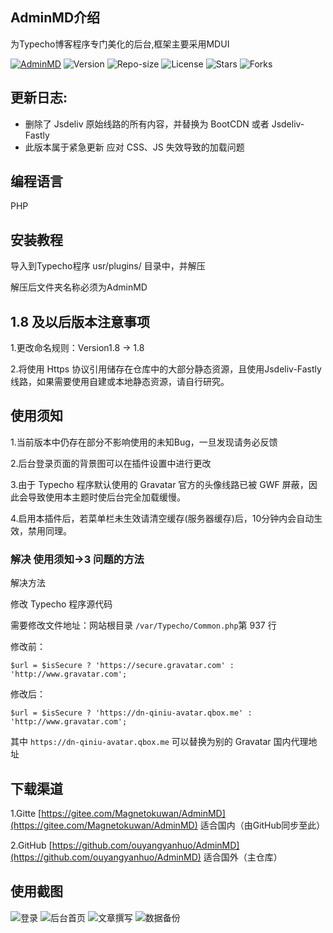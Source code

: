 ## AdminMD介绍

为Typecho博客程序专门美化的后台,框架主要采用MDUI

[![AdminMD](https://img.shields.io/badge/Magneto-AdminMD-brightgreen?style=for-the-badge&logo=github)](https://fmcf.cc/technology/37)
![Version](https://img.shields.io/badge/Version-1.8-critical?style=for-the-badge)
![Repo-size](https://img.shields.io/github/repo-size/ouyangyanhuo/AdminMD?style=for-the-badge)
![License](https://img.shields.io/github/license/ouyangyanhuo/AdminMD?style=for-the-badge)
![Stars](https://img.shields.io/github/stars/ouyangyanhuo/AdminMD?style=for-the-badge)
![Forks](https://img.shields.io/github/forks/ouyangyanhuo/AdminMD?style=for-the-badge)

## 更新日志:

- 删除了 Jsdeliv 原始线路的所有内容，并替换为 BootCDN 或者 Jsdeliv-Fastly
- 此版本属于紧急更新 应对 CSS、JS 失效导致的加载问题

## 编程语言

PHP

## 安装教程

导入到Typecho程序 usr/plugins/ 目录中，并解压

解压后文件夹名称必须为AdminMD

## 1.8 及以后版本注意事项

1.更改命名规则：Version1.8 → 1.8

2.将使用 Https 协议引用储存在仓库中的大部分静态资源，且使用Jsdeliv-Fastly线路，如果需要使用自建或本地静态资源，请自行研究。

## 使用须知

1.当前版本中仍存在部分不影响使用的未知Bug，一旦发现请务必反馈

2.后台登录页面的背景图可以在插件设置中进行更改

3.由于 Typecho 程序默认使用的 Gravatar 官方的头像线路已被 GWF 屏蔽，因此会导致使用本主题时使后台完全加载缓慢。

4.启用本插件后，若菜单栏未生效请清空缓存(服务器缓存)后，10分钟内会自动生效，禁用同理。

### 解决 使用须知->3 问题的方法

解决方法

修改 Typecho 程序源代码

需要修改文件地址：网站根目录 ``/var/Typecho/Common.php``第 937 行

修改前：

```
$url = $isSecure ? 'https://secure.gravatar.com' : 'http://www.gravatar.com';
```
修改后：
```
$url = $isSecure ? 'https://dn-qiniu-avatar.qbox.me' : 'http://www.gravatar.com';
```

其中 ``https://dn-qiniu-avatar.qbox.me`` 可以替换为别的 Gravatar 国内代理地址

## 下载渠道
1.Gitte [https://gitee.com/Magnetokuwan/AdminMD](https://gitee.com/Magnetokuwan/AdminMD)  适合国内（由GitHub同步至此）

2.GitHub [https://github.com/ouyangyanhuo/AdminMD](https://github.com/ouyangyanhuo/AdminMD)  适合国外（主仓库）
## 使用截图

![登录](https://cdn.jsdelivr.net/gh/fyhgay/CDNS@latest/2021/01/08/3af177c1328c3d1fc3da5ff26602feee.png "登录")
![后台首页](https://cdn.jsdelivr.net/gh/fyhgay/CDNS@latest/2021/07/15/748ba291663f8cb917662b703825cb4d.png "后台首页")
![文章撰写](https://cdn.jsdelivr.net/gh/fyhgay/CDNS@latest/2021/07/15/34c412ed6388b9ca1d72d65c89ce1f41.png "文章撰写")
![数据备份](https://cdn.jsdelivr.net/gh/fyhgay/CDNS@latest/2021/07/15/ff54bddcfd504694acaa493d67ee8eda.png "数据备份")